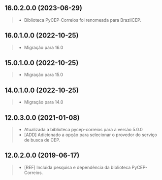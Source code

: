 ## 16.0.2.0.0 (2023-06-29)

> - Biblioteca PyCEP-Correios foi renomeada para BrazilCEP.

## 16.0.1.0.0 (2022-10-25)

> - Migração para 16.0

## 15.0.1.0.0 (2022-10-25)

> - Migração para 15.0

## 14.0.1.0.0 (2022-10-25)

> - Migração para 14.0

## 12.0.3.0.0 (2021-01-08)

> - Atualizada a biblioteca pycep-correios para a versão 5.0.0
> - \[ADD\] Adicionado a opção para selecionar o provedor do serviço de
>   busca de CEP.

## 12.0.2.0.0 (2019-06-17)

> - \[REF\] Incluida pesquisa e dependência da biblioteca
>   PyCEP-Correios.
